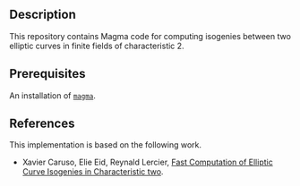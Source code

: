 Description
--

This repository contains Magma code for computing isogenies between two
elliptic curves in finite fields of characteristic 2.


Prerequisites
--

An installation of [`magma`](http://magma.maths.usyd.edu.au/magma/).


References
--

This implementation is based on the following work.

* Xavier Caruso, Elie Eid, Reynald Lercier, [Fast Computation of Elliptic Curve Isogenies in Characteristic two](https://arxiv.org/).
